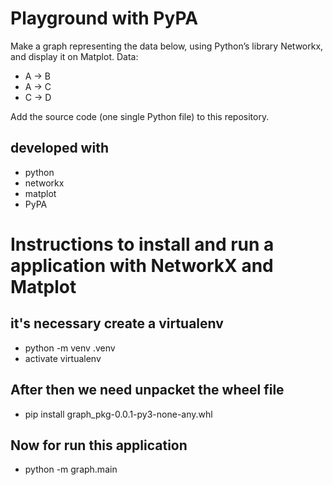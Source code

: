 # Playground with PyPA

Make a graph representing the data below, using Python’s library Networkx, and display it on Matplot. Data:

- A -> B
- A -> C
- C -> D

Add the source code (one single Python file) to this repository.

## developed with
- python
- networkx
- matplot
- PyPA

# Instructions to install and run a application with NetworkX and Matplot

## it's necessary create a virtualenv
- python -m venv .venv
- activate virtualenv

## After then we need unpacket the wheel file
- pip install graph_pkg-0.0.1-py3-none-any.whl

## Now for run this application
- python -m graph.main
